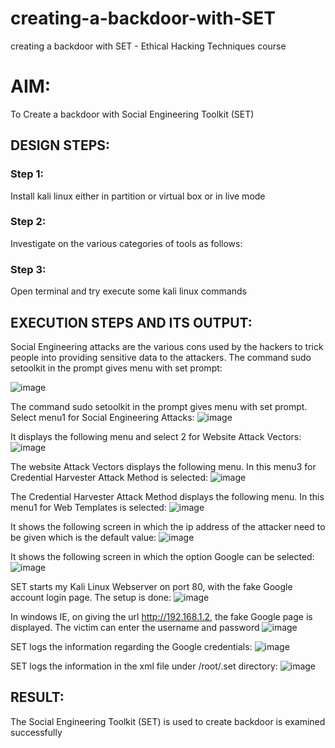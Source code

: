 # creating-a-backdoor-with-SET
creating a backdoor with SET - Ethical Hacking Techniques course

# AIM:
To Create a backdoor with Social Engineering Toolkit (SET)

## DESIGN STEPS:

### Step 1:

Install kali linux either in partition or virtual box or in live mode


### Step 2:

Investigate on the various categories of tools as follows:

### Step 3:

Open terminal and try execute some kali linux commands

## EXECUTION STEPS AND ITS OUTPUT:
Social Engineering attacks are the various cons used by the hackers to trick people into providing sensitive data to the attackers. The command sudo setoolkit in the prompt gives menu with set prompt:

![image](https://github.com/karthika28112004/creating-a-backdoor-with-SET/assets/128035087/22800e07-f480-45ff-85bf-974bb9e12868)

The command sudo setoolkit in the prompt gives menu with set prompt. Select menu1 for Social Engineering Attacks:
![image](https://github.com/karthika28112004/creating-a-backdoor-with-SET/assets/128035087/960d95da-e9b2-4e97-9aed-d600d859249e)

It displays the following menu and select 2 for Website Attack Vectors:
![image](https://github.com/karthika28112004/creating-a-backdoor-with-SET/assets/128035087/b855ef65-7651-4aa3-a101-a7955982f00d)

The website Attack Vectors displays the following menu. In this menu3 for Credential Harvester Attack Method is selected:
![image](https://github.com/karthika28112004/creating-a-backdoor-with-SET/assets/128035087/eb85507a-c589-4887-9453-b48777f9b386)

The Credential Harvester Attack Method displays the following menu. In this menu1 for Web Templates is selected:
![image](https://github.com/karthika28112004/creating-a-backdoor-with-SET/assets/128035087/53fcad23-88e1-4b4c-bf98-ce732a6c1aa4)

It shows the following screen in which the ip address of the attacker need to be given which is the default value:
![image](https://github.com/karthika28112004/creating-a-backdoor-with-SET/assets/128035087/6b2ba23f-fd80-4ee8-af16-53ea1626be1b)

It shows the following screen in which the option Google can be selected:
![image](https://github.com/karthika28112004/creating-a-backdoor-with-SET/assets/128035087/96f855a5-91dc-4261-ad4c-1158474189e8)

SET starts my Kali Linux Webserver on port 80, with the fake Google account login page. The setup is done:
![image](https://github.com/karthika28112004/creating-a-backdoor-with-SET/assets/128035087/cf05620d-a606-4d95-8106-5391c95e8406)

In windows IE, on giving the url http://192.168.1.2, the fake Google page is displayed. The victim can enter the username and password
![image](https://github.com/karthika28112004/creating-a-backdoor-with-SET/assets/128035087/169ebfa5-18e0-41aa-9269-83b846109d67)

SET logs the information regarding the Google credentials:
![image](https://github.com/karthika28112004/creating-a-backdoor-with-SET/assets/128035087/4e0e0401-9976-4c8a-bfa6-ca884bfec22c)

SET logs the information in the xml file under /root/.set directory:
![image](https://github.com/karthika28112004/creating-a-backdoor-with-SET/assets/128035087/fe8701b7-d45d-4927-b65f-f5a4c9e7fcc4)





## RESULT:
The Social Engineering Toolkit (SET) is used to create backdoor is  examined successfully
